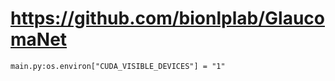 # https://github.com/bionlplab/GlaucomaNet

```console
main.py:os.environ["CUDA_VISIBLE_DEVICES"] = "1"

```
